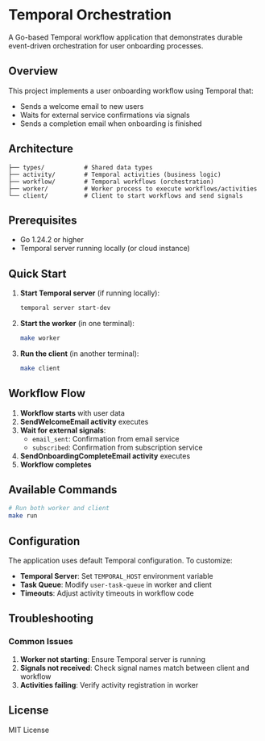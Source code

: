 # Temporal Orchestration

A Go-based Temporal workflow application that demonstrates durable event-driven orchestration for user onboarding processes.

## Overview

This project implements a user onboarding workflow using Temporal that:
- Sends a welcome email to new users
- Waits for external service confirmations via signals
- Sends a completion email when onboarding is finished

## Architecture

```
├── types/           # Shared data types
├── activity/        # Temporal activities (business logic)
├── workflow/        # Temporal workflows (orchestration)
├── worker/          # Worker process to execute workflows/activities
└── client/          # Client to start workflows and send signals
```

## Prerequisites

- Go 1.24.2 or higher
- Temporal server running locally (or cloud instance)

## Quick Start

1. **Start Temporal server** (if running locally):
   ```bash
   temporal server start-dev
   ```

2. **Start the worker** (in one terminal):
   ```bash
   make worker
   ```

3. **Run the client** (in another terminal):
   ```bash
   make client
   ```

## Workflow Flow

1. **Workflow starts** with user data
2. **SendWelcomeEmail activity** executes
3. **Wait for external signals**:
   - `email_sent`: Confirmation from email service
   - `subscribed`: Confirmation from subscription service
4. **SendOnboardingCompleteEmail activity** executes
5. **Workflow completes**

## Available Commands

```bash
# Run both worker and client
make run
```

## Configuration

The application uses default Temporal configuration. To customize:

- **Temporal Server**: Set `TEMPORAL_HOST` environment variable
- **Task Queue**: Modify `user-task-queue` in worker and client
- **Timeouts**: Adjust activity timeouts in workflow code


## Troubleshooting

### Common Issues

1. **Worker not starting**: Ensure Temporal server is running
2. **Signals not received**: Check signal names match between client and workflow
3. **Activities failing**: Verify activity registration in worker



## License

MIT License

